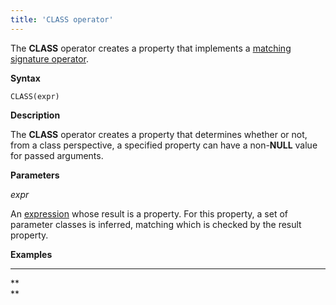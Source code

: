 ```yaml
---
title: 'CLASS operator'
---
```


The **CLASS** operator creates a property that implements a [matching signature operator](Property_signature_CLASS_.md).

**Syntax**

    CLASS(expr) 

**Description**

The **CLASS** operator creates a property that determines whether or not, from a class perspective, a specified property can have a non-**NULL** value for passed arguments.

**Parameters**

*expr*

An [expression](Expression.md) whose result is a property. For this property, a set of parameter classes is inferred, matching which is checked by the result property. 

**Examples**

****


**  
**
